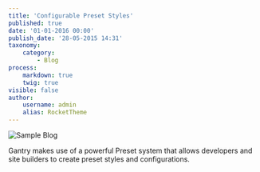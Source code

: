 ```yaml
---
title: 'Configurable Preset Styles'
published: true
date: '01-01-2016 00:00'
publish_date: '28-05-2015 14:31'
taxonomy:
    category:
        - Blog
process:
    markdown: true
    twig: true
visible: false
author:
    username: admin
    alias: RocketTheme
---
```


<p><img src="{{ url('gantry-media://rocketlauncher/pages/blog/img-02.jpg') }}" alt="Sample Blog"></p>
<p>Gantry makes use of a powerful Preset system that allows developers and site builders to create preset styles and configurations.</p>
